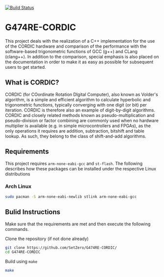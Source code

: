 [![Build Status](https://drone.magical.rocks/api/badges/SetZero/G474RE-CORDIC/status.svg)](https://drone.magical.rocks/SetZero/G474RE-CORDIC)

# G474RE-CORDIC

This project deals with the realization of a C++ implementation for the use of the CORDIC hardware and comparison of the performance with the software-based trigonometric functions of GCC (g++) and CLang (clang++). In addition to the comparison, special emphasis is also placed on the documentation in order to make it as easy as possible for subsequent users to get started.

## What is CORDIC?

CORDIC (for COordinate Rotation DIgital Computer), also known as Volder's algorithm, is a simple and efficient algorithm to calculate hyperbolic and trigonometric functions, typically converging with one digit (or bit) per iteration. CORDIC is therefore also an example of digit-by-digit algorithms. CORDIC and closely related methods known as pseudo-multiplication and pseudo-division or factor combining are commonly used when no hardware multiplier is available (e.g. in simple microcontrollers and FPGAs), as the only operations it requires are addition, subtraction, bitshift and table lookup. As such, they belong to the class of shift-and-add algorithms.


## Requirements 

This project requires ```arm-none-eabi-gcc``` and ```st-flash```. The following describes how these packages can be installed under the respective Linux distributions

### Arch Linux

```bash
sudo pacman -S arm-none-eabi-newlib stlink arm-none-eabi-gcc
```

## Bulid Instructions

Make sure that the requirements are met and then execute the following commands.

Clone the repository (if not done already)

```bash
git clone https://github.com/SetZero/G474RE-CORDIC/
cd G474RE-CORDIC
```

Build using ```make```

```bash
make
```